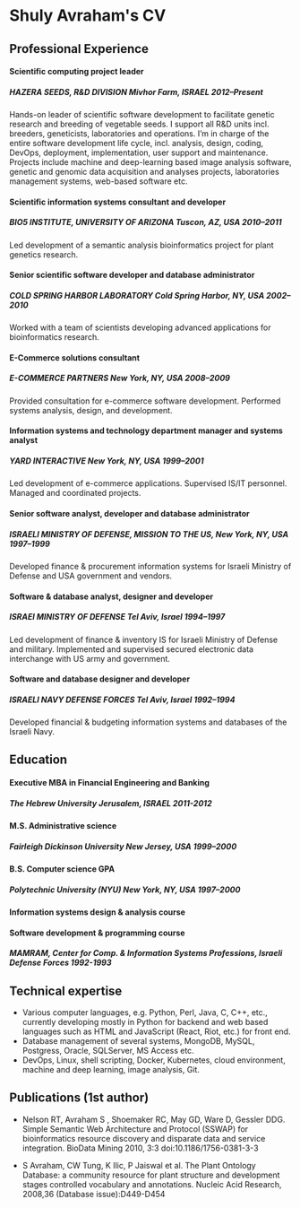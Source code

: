 # Shuly Avraham's CV

## Professional Experience

#### Scientific computing project leader
##### HAZERA SEEDS, R&D DIVISION 	Mivhor Farm, ISRAEL 	2012–Present
Hands-on leader of scientific software development to facilitate genetic research and breeding of vegetable seeds. I support all R&D units incl. breeders, geneticists, laboratories and operations. I’m in charge of the entire software development life cycle, incl. analysis, design, coding, DevOps, deployment, implementation, user support and maintenance. Projects include machine and deep-learning based image analysis software, genetic and genomic data acquisition and analyses projects, laboratories management systems, web-based software etc.

#### Scientific information systems consultant and developer
##### BIO5 INSTITUTE, UNIVERSITY OF ARIZONA 	 Tuscon, AZ, USA 	2010–2011 
Led development of a semantic analysis bioinformatics project for plant genetics research.

#### Senior scientific software developer and database administrator
##### COLD SPRING HARBOR LABORATORY	Cold Spring Harbor, NY, USA 	2002–2010
Worked with a team of scientists developing advanced applications for bioinformatics research. 

#### E-Commerce solutions consultant
##### E-COMMERCE PARTNERS                         New York, NY, USA 	 2008–2009 
Provided consultation for e-commerce software development. Performed systems analysis, design, and development.

#### Information systems and technology department manager and systems analyst
##### YARD INTERACTIVE 	New York, NY, USA 	1999–2001
Led development of e-commerce applications. Supervised IS/IT personnel. Managed and coordinated projects. 

#### Senior software analyst, developer and database administrator 
##### ISRAELI MINISTRY OF DEFENSE, MISSION TO THE US, New York, NY, USA	1997–1999

Developed finance & procurement information systems for Israeli Ministry of Defense and USA government and vendors. 

#### Software & database analyst, designer and developer
##### ISRAEI MINISTRY OF DEFENSE	 Tel Aviv, Israel	1994–1997
Led development of finance & inventory IS for Israeli Ministry of Defense and military. Implemented and supervised secured electronic data interchange with US army and government.

#### Software and database designer and developer
##### ISRAELI NAVY DEFENSE FORCES 	Tel Aviv, Israel	1992–1994
Developed financial & budgeting information systems and databases of the Israeli Navy.

## Education

#### Executive MBA in Financial Engineering and Banking
##### The Hebrew University 	Jerusalem, ISRAEL    2011-2012
	
#### M.S. Administrative science 
##### Fairleigh Dickinson University 	New Jersey, USA 	1999–2000

#### B.S. Computer science GPA
##### Polytechnic University (NYU)	New York, NY, USA 	1997–2000
 
#### Information systems design & analysis course	
#### Software development & programming course		
##### MAMRAM, Center for Comp. & Information Systems Professions, Israeli Defense Forces 1992-1993

## Technical expertise

* Various computer languages, e.g. Python, Perl, Java, C, C++, etc., currently developing mostly in Python for backend and web based languages such as HTML and JavaScript (React, Riot, etc.) for front end. 
* Database management of several systems, MongoDB, MySQL, Postgress, Oracle, SQLServer, MS Access etc. 
* DevOps, Linux, shell scripting, Docker, Kubernetes, cloud environment, machine and deep learning, image analysis, Git.

## Publications (1st author)

* Nelson RT, Avraham S , Shoemaker RC, May GD, Ware D, Gessler DDG. Simple Semantic Web Architecture and Protocol (SSWAP) for bioinformatics resource discovery and disparate data and service integration. BioData Mining 2010, 3:3 doi:10.1186/1756-0381-3-3

* S Avraham, CW Tung, K Ilic, P Jaiswal et al. The Plant Ontology Database: a community resource for plant structure and development stages controlled vocabulary and annotations. Nucleic Acid Research, 2008,36 (Database issue):D449-D454
